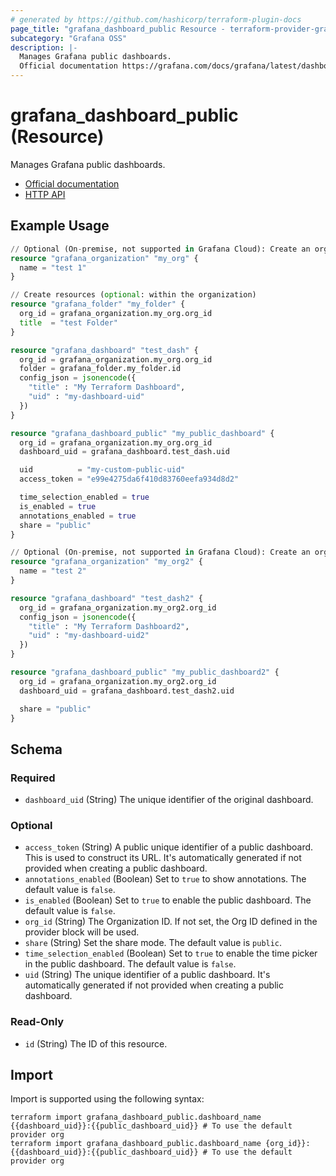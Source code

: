 ```yaml
---
# generated by https://github.com/hashicorp/terraform-plugin-docs
page_title: "grafana_dashboard_public Resource - terraform-provider-grafana"
subcategory: "Grafana OSS"
description: |-
  Manages Grafana public dashboards.
  Official documentation https://grafana.com/docs/grafana/latest/dashboards/dashboard-public/HTTP API https://grafana.com/docs/grafana/next/developers/http_api/dashboard_public/
---
```


# grafana_dashboard_public (Resource)

Manages Grafana public dashboards.

* [Official documentation](https://grafana.com/docs/grafana/latest/dashboards/dashboard-public/)
* [HTTP API](https://grafana.com/docs/grafana/next/developers/http_api/dashboard_public/)

## Example Usage

```terraform
// Optional (On-premise, not supported in Grafana Cloud): Create an organization
resource "grafana_organization" "my_org" {
  name = "test 1"
}

// Create resources (optional: within the organization)
resource "grafana_folder" "my_folder" {
  org_id = grafana_organization.my_org.org_id
  title  = "test Folder"
}

resource "grafana_dashboard" "test_dash" {
  org_id = grafana_organization.my_org.org_id
  folder = grafana_folder.my_folder.id
  config_json = jsonencode({
    "title" : "My Terraform Dashboard",
    "uid" : "my-dashboard-uid"
  })
}

resource "grafana_dashboard_public" "my_public_dashboard" {
  org_id = grafana_organization.my_org.org_id
  dashboard_uid = grafana_dashboard.test_dash.uid

  uid          = "my-custom-public-uid"
  access_token = "e99e4275da6f410d83760eefa934d8d2"

  time_selection_enabled = true
  is_enabled = true
  annotations_enabled = true
  share = "public"
}

// Optional (On-premise, not supported in Grafana Cloud): Create an organization
resource "grafana_organization" "my_org2" {
  name = "test 2"
}

resource "grafana_dashboard" "test_dash2" {
  org_id = grafana_organization.my_org2.org_id
  config_json = jsonencode({
    "title" : "My Terraform Dashboard2",
    "uid" : "my-dashboard-uid2"
  })
}

resource "grafana_dashboard_public" "my_public_dashboard2" {
  org_id = grafana_organization.my_org2.org_id
  dashboard_uid = grafana_dashboard.test_dash2.uid

  share = "public"
}
```

<!-- schema generated by tfplugindocs -->
## Schema

### Required

- `dashboard_uid` (String) The unique identifier of the original dashboard.

### Optional

- `access_token` (String) A public unique identifier of a public dashboard. This is used to construct its URL. It's automatically generated if not provided when creating a public dashboard.
- `annotations_enabled` (Boolean) Set to `true` to show annotations. The default value is `false`.
- `is_enabled` (Boolean) Set to `true` to enable the public dashboard. The default value is `false`.
- `org_id` (String) The Organization ID. If not set, the Org ID defined in the provider block will be used.
- `share` (String) Set the share mode. The default value is `public`.
- `time_selection_enabled` (Boolean) Set to `true` to enable the time picker in the public dashboard. The default value is `false`.
- `uid` (String) The unique identifier of a public dashboard. It's automatically generated if not provided when creating a public dashboard.

### Read-Only

- `id` (String) The ID of this resource.

## Import

Import is supported using the following syntax:

```shell
terraform import grafana_dashboard_public.dashboard_name {{dashboard_uid}}:{{public_dashboard_uid}} # To use the default provider org
terraform import grafana_dashboard_public.dashboard_name {org_id}}:{{dashboard_uid}}:{{public_dashboard_uid}} # To use the default provider org
```
